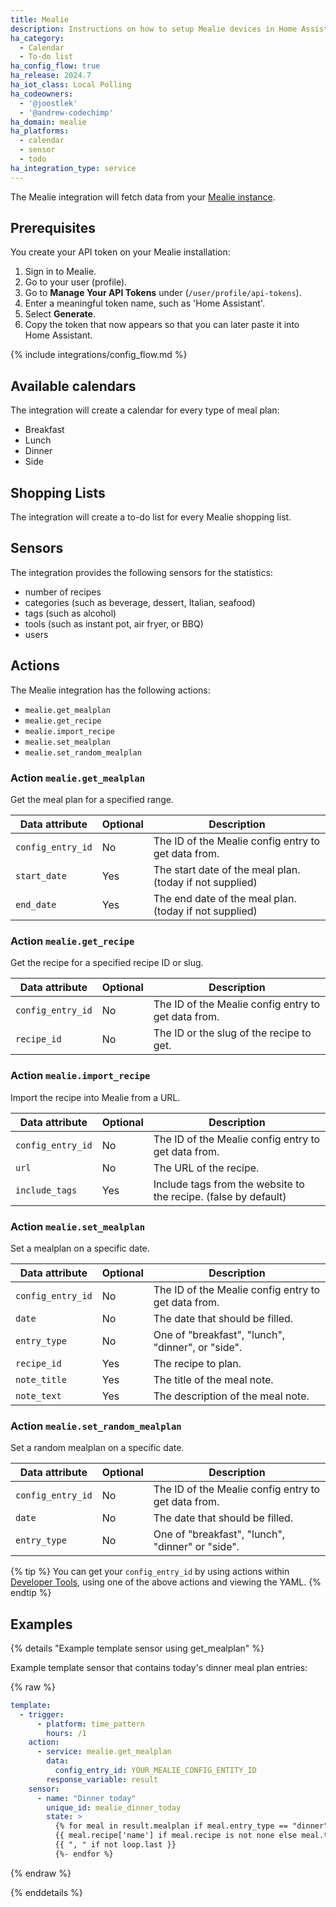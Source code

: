 ```yaml
---
title: Mealie
description: Instructions on how to setup Mealie devices in Home Assistant.
ha_category:
  - Calendar
  - To-do list
ha_config_flow: true
ha_release: 2024.7
ha_iot_class: Local Polling
ha_codeowners:
  - '@joostlek'
  - '@andrew-codechimp'
ha_domain: mealie
ha_platforms:
  - calendar
  - sensor
  - todo
ha_integration_type: service
---
```



The Mealie integration will fetch data from your [Mealie instance](https://mealie.io/).

## Prerequisites

You create your API token on your Mealie installation:

1. Sign in to Mealie.
2. Go to your user (profile).
3. Go to **Manage Your API Tokens** under (`/user/profile/api-tokens`).
4. Enter a meaningful token name, such as 'Home Assistant'.
5. Select **Generate**.
6. Copy the token that now appears so that you can later paste it into Home Assistant.

{% include integrations/config_flow.md %}

## Available calendars

The integration will create a calendar for every type of meal plan:

- Breakfast
- Lunch
- Dinner
- Side

## Shopping Lists

The integration will create a to-do list for every Mealie shopping list.

## Sensors

The integration provides the following sensors for the statistics:
- number of recipes
- categories (such as beverage, dessert, Italian, seafood)
- tags (such as alcohol)
- tools (such as instant pot, air fryer, or BBQ)
- users

## Actions

The Mealie integration has the following actions:

- `mealie.get_mealplan`
- `mealie.get_recipe`
- `mealie.import_recipe`
- `mealie.set_mealplan`
- `mealie.set_random_mealplan`

### Action `mealie.get_mealplan`

Get the meal plan for a specified range.

| Data attribute | Optional | Description                                              |
|------------------------|----------|----------------------------------------------------------|
| `config_entry_id`      | No       | The ID of the Mealie config entry to get data from.      |
| `start_date`           | Yes      | The start date of the meal plan. (today if not supplied) |
| `end_date`             | Yes      | The end date of the meal plan. (today if not supplied)   |

### Action `mealie.get_recipe`

Get the recipe for a specified recipe ID or slug.

| Data attribute | Optional | Description                                         |
|------------------------|----------|-----------------------------------------------------|
| `config_entry_id`      | No       | The ID of the Mealie config entry to get data from. |
| `recipe_id`            | No       | The ID or the slug of the recipe to get.            |

### Action `mealie.import_recipe`

Import the recipe into Mealie from a URL.

| Data attribute | Optional | Description                                                     |
|------------------------|----------|-----------------------------------------------------------------|
| `config_entry_id`      | No       | The ID of the Mealie config entry to get data from.             |
| `url`                  | No       | The URL of the recipe.                                          |
| `include_tags`         | Yes      | Include tags from the website to the recipe. (false by default) |

### Action `mealie.set_mealplan`

Set a mealplan on a specific date.

| Data attribute    | Optional | Description                                         |
|-------------------|----------|-----------------------------------------------------|
| `config_entry_id` | No       | The ID of the Mealie config entry to get data from. |
| `date`            | No       | The date that should be filled.                     |
| `entry_type`      | No       | One of "breakfast", "lunch", "dinner", or "side".    |
| `recipe_id`       | Yes      | The recipe to plan.                                 |
| `note_title`      | Yes      | The title of the meal note.                         |
| `note_text`       | Yes      | The description of the meal note.                   |

### Action `mealie.set_random_mealplan`

Set a random mealplan on a specific date.

| Data attribute    | Optional | Description                                         |
|-------------------|----------|-----------------------------------------------------|
| `config_entry_id` | No       | The ID of the Mealie config entry to get data from. |
| `date`            | No       | The date that should be filled.                     |
| `entry_type`      | No       | One of "breakfast", "lunch", "dinner" or "side".    |

{% tip %}
You can get your `config_entry_id` by using actions within [Developer Tools](/docs/tools/dev-tools/), using one of the above actions and viewing the YAML.
{% endtip %}

## Examples

{% details "Example template sensor using get_mealplan" %}

Example template sensor that contains today's dinner meal plan entries:

{% raw %}

```yaml
template:
  - trigger:
      - platform: time_pattern
        hours: /1
    action:
      - service: mealie.get_mealplan
        data:
          config_entry_id: YOUR_MEALIE_CONFIG_ENTITY_ID
        response_variable: result
    sensor:
      - name: "Dinner today"
        unique_id: mealie_dinner_today
        state: >
          {% for meal in result.mealplan if meal.entry_type == "dinner" -%}
          {{ meal.recipe['name'] if meal.recipe is not none else meal.title -}}
          {{ ", " if not loop.last }}
          {%- endfor %}
```

{% endraw %}

{% enddetails %}
